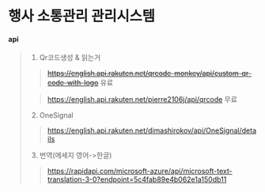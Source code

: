 
# 행사 소통관리 관리시스템



#### api 

> 1. Qr코드생성 & 읽는거
>
> > ~~https://english.api.rakuten.net/qrcode-monkey/api/custom-qr-code-with-logo~~ 유료
> 
> > <https://english.api.rakuten.net/pierre2106j/api/qrcode> 무료
>
> 2. OneSignal
>
> > https://english.api.rakuten.net/dimashirokov/api/OneSignal/details
>
> 3. 번역(메세지 영어->한글)
>
> > https://rapidapi.com/microsoft-azure/api/microsoft-text-translation-3-0?endpoint=5c4fab89e4b062e1a150db11





